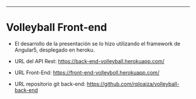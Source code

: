 
***
# Volleyball Front-end

* El desarrollo de la presentación se lo hizo utilizando el framework de Angular5, desplegado en heroku.

* URL del API Rest: https://back-end-volleyball.herokuapp.com/

* URL Front-End: https://front-end-volleyboll.herokuapp.com/

* URL repositorio git back-end: https://github.com/rploaiza/volleyball-back-end
